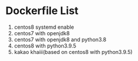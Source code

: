 # Dockerfile List

1. centos8 systemd enable
2. centos7 with openjdk8
3. centos7 with openjdk8 and python3.8
4. centos8 with python3.9.5
5. kakao khaiii(based on centos8 with python3.9.5)
